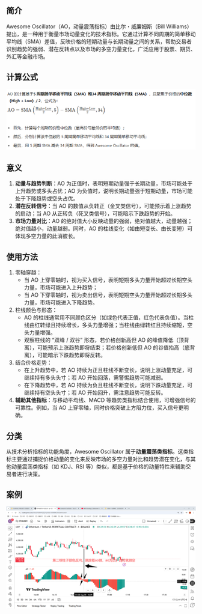 ## 简介

Awesome Oscillator（AO，动量震荡指标）由比尔・威廉姆斯（Bill Williams）提出，是一种用于衡量市场动量变化的技术指标。它通过计算不同周期的简单移动平均线（SMA）差值，反映价格的短期动量与长期动量之间的关系，帮助交易者识别趋势的强弱、潜在反转点以及市场的多空力量变化，广泛应用于股票、期货、外汇等金融市场。

## 计算公式

![image-20250822143957927](.\photo\1)

## 意义

1. **动量与趋势判断**：AO 为正值时，表明短期动量强于长期动量，市场可能处于上升趋势或多头占优；AO 为负值时，说明长期动量强于短期动量，市场可能处于下降趋势或空头占优。
2. **潜在反转信号**：当 AO 的数值从负转正（金叉类信号），可能预示着上涨趋势的启动；当 AO 从正转负（死叉类信号），可能暗示下跌趋势的开始。
3. **市场力量对比**：AO 的绝对值大小反映动量的强弱，绝对值越大，动量越强；绝对值越小，动量越弱。同时，AO 的柱线变化（如由短变长、由长变短）可体现多空力量的此消彼长。

## 使用方法

1. 零轴穿越：
   - 当 AO 上穿零轴时，视为买入信号，表明短期多头力量开始超过长期空头力量，市场可能进入上升趋势；
   - 当 AO 下穿零轴时，视为卖出信号，表明短期空头力量开始超过长期多头力量，市场可能进入下降趋势。
2. 柱线颜色与形态：
   - AO 的柱线通常用不同颜色区分（如绿色代表正值，红色代表负值）。当柱线由红转绿且持续增长，多头力量增强；当柱线由绿转红且持续缩短，空头力量增强。
   - 观察柱线的 “双峰 / 双谷” 形态，若价格创新高但 AO 的峰值降低（顶背离），可能预示上涨趋势即将结束；若价格创新低但 AO 的谷值抬高（底背离），可能暗示下跌趋势即将反转。
3. 结合价格走势：
   - 在上升趋势中，若 AO 持续为正且柱线不断变长，说明上涨动量充足，可继续持有多头头寸；若 AO 开始回落，需警惕趋势可能减弱。
   - 在下降趋势中，若 AO 持续为负且柱线不断变长，说明下跌动量充足，可继续持有空头头寸；若 AO 开始回升，需注意趋势可能反转。
4. **辅助其他指标**：与移动平均线、MACD 等趋势类指标结合使用，可增强信号的可靠性。例如，当 AO 上穿零轴，同时价格突破上方阻力位，买入信号更明确。

## 分类

从技术分析指标的功能角度，Awesome Oscillator 属于**动量震荡类指标**。这类指标主要通过捕捉价格动量的变化来反映市场的多空力量对比和趋势潜在变化，与其他动量震荡类指标（如 KDJ、RSI 等）类似，都是基于价格的动量特性来辅助交易者进行决策。

## 案例

![image-20250822172258883](.\photo\2)